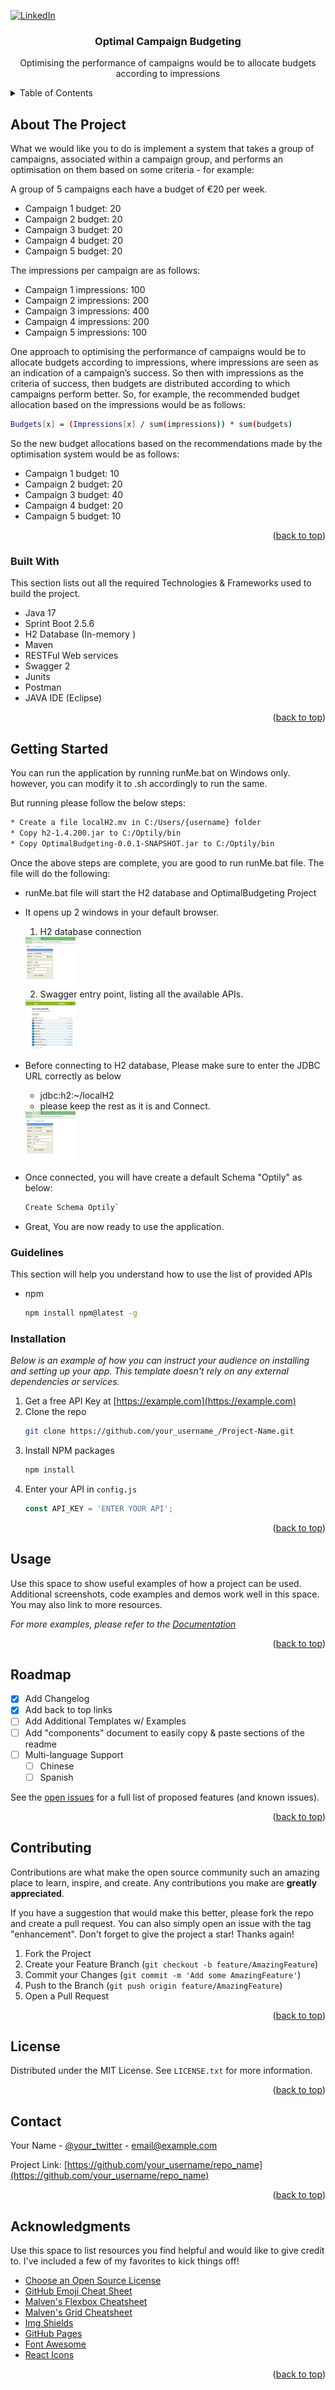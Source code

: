 <div id="top"></div>

[![LinkedIn][linkedin-shield]][linkedin-url]

<div align="center">
  <h3 align="center">Optimal Campaign Budgeting</h3>

  <p align="center">
     Optimising the performance of campaigns would be to allocate budgets according to impressions 
  </p>
</div>



<!-- TABLE OF CONTENTS -->
<details>
  <summary>Table of Contents</summary>
  <ol>
    <li>
      <a href="#about-the-project">About The Project</a>
      <ul>
        <li><a href="#built-with">Built With</a></li>
      </ul>
    </li>
    <li>
      <a href="#getting-started">Getting Started</a>
      <ul>
        <li><a href="#API-Usage">Guidelines</a></li>
        <li><a href="#installation">Installation</a></li>
      </ul>
    </li>
    <li><a href="#usage">Usage</a></li>
    <li><a href="#roadmap">Roadmap</a></li>
    <li><a href="#contributing">Contributing</a></li>
    <li><a href="#license">License</a></li>
    <li><a href="#contact">Contact</a></li>
    <li><a href="#acknowledgments">Acknowledgments</a></li>
  </ol>
</details>



<!-- ABOUT THE PROJECT -->
## About The Project

What we would like you to do is implement a system that takes a group of campaigns,
associated within a campaign group, and performs an optimisation on them based on some
criteria - for example:

A group of 5 campaigns each have a budget of €20 per week.
* Campaign 1 budget: 20
* Campaign 2 budget: 20
* Campaign 3 budget: 20
* Campaign 4 budget: 20
* Campaign 5 budget: 20

The impressions per campaign are as follows:

* Campaign 1 impressions: 100
* Campaign 2 impressions: 200
* Campaign 3 impressions: 400
* Campaign 4 impressions: 200
* Campaign 5 impressions: 100

One approach to optimising the performance of campaigns would be to allocate budgets
according to impressions, where impressions are seen as an indication of a campaign’s
success.
So then with impressions as the criteria of success, then budgets are distributed according to
which campaigns perform better.
So, for example, the recommended budget allocation based on the impressions would be as
follows:

```sh 
Budgets[x] = (Impressions[x] / sum(impressions)) * sum(budgets)
```

So the new budget allocations based on the recommendations made by the optimisation system
would be as follows:

* Campaign 1 budget: 10
* Campaign 2 budget: 20
* Campaign 3 budget: 40
* Campaign 4 budget: 20
* Campaign 5 budget: 10


<p align="right">(<a href="#top">back to top</a>)</p>



### Built With

This section lists out all the required Technologies & Frameworks used to build the project.

* Java 17
* Sprint Boot 2.5.6
* H2 Database (In-memory )
* Maven
* RESTFul Web services 
* Swagger 2
* Junits
* Postman
* JAVA IDE (Eclipse)


<p align="right">(<a href="#top">back to top</a>)</p>


<!-- GETTING STARTED -->
## Getting Started

You can run the application by running runMe.bat on Windows only. however, you can modify it to .sh accordingly to run the same. 

But running please follow the below steps:

```sh
* Create a file localH2.mv in C:/Users/{username} folder 
* Copy h2-1.4.200.jar to C:/Optily/bin
* Copy OptimalBudgeting-0.0.1-SNAPSHOT.jar to C:/Optily/bin
```

Once the above steps are complete, you are good to run runMe.bat file. The file will do the following:

* runMe.bat file will start the H2 database and OptimalBudgeting Project
* It opens up 2 windows in your default browser.
	1. H2 database connection

	<img src="images/H2Console.JPG" alt="H2 Console" width="80" height="80">


	2. Swagger entry point, listing all the available APIs.

	<img src="images/SwaggerConf.jpg" alt="Swagger Configuration" width="80" height="80">

* Before connecting to H2 database, Please make sure to enter the JDBC URL correctly as below
	* jdbc:h2:~/localH2
	* please keep the rest as it is and Connect. 

	<img src="images/H2Console.jpg" alt="H2 Console" width="80" height="80">


* Once connected, you will have create a default Schema "Optily" as below:

	```sh 
	Create Schema Optily` 
	```

* Great, You are now ready to use the application. 

### Guidelines

This section will help you understand how to use the list of provided APIs 

* npm
  ```sh
  npm install npm@latest -g
  ```

### Installation

_Below is an example of how you can instruct your audience on installing and setting up your app. This template doesn't rely on any external dependencies or services._

1. Get a free API Key at [https://example.com](https://example.com)
2. Clone the repo
   ```sh
   git clone https://github.com/your_username_/Project-Name.git
   ```
3. Install NPM packages
   ```sh
   npm install
   ```
4. Enter your API in `config.js`
   ```js
   const API_KEY = 'ENTER YOUR API';
   ```

<p align="right">(<a href="#top">back to top</a>)</p>



<!-- USAGE EXAMPLES -->
## Usage

Use this space to show useful examples of how a project can be used. Additional screenshots, code examples and demos work well in this space. You may also link to more resources.

_For more examples, please refer to the [Documentation](https://example.com)_

<p align="right">(<a href="#top">back to top</a>)</p>



<!-- ROADMAP -->
## Roadmap

- [x] Add Changelog
- [x] Add back to top links
- [ ] Add Additional Templates w/ Examples
- [ ] Add "components" document to easily copy & paste sections of the readme
- [ ] Multi-language Support
    - [ ] Chinese
    - [ ] Spanish

See the [open issues](https://github.com/othneildrew/Best-README-Template/issues) for a full list of proposed features (and known issues).

<p align="right">(<a href="#top">back to top</a>)</p>



<!-- CONTRIBUTING -->
## Contributing

Contributions are what make the open source community such an amazing place to learn, inspire, and create. Any contributions you make are **greatly appreciated**.

If you have a suggestion that would make this better, please fork the repo and create a pull request. You can also simply open an issue with the tag "enhancement".
Don't forget to give the project a star! Thanks again!

1. Fork the Project
2. Create your Feature Branch (`git checkout -b feature/AmazingFeature`)
3. Commit your Changes (`git commit -m 'Add some AmazingFeature'`)
4. Push to the Branch (`git push origin feature/AmazingFeature`)
5. Open a Pull Request

<p align="right">(<a href="#top">back to top</a>)</p>



<!-- LICENSE -->
## License

Distributed under the MIT License. See `LICENSE.txt` for more information.

<p align="right">(<a href="#top">back to top</a>)</p>



<!-- CONTACT -->
## Contact

Your Name - [@your_twitter](https://twitter.com/your_username) - email@example.com

Project Link: [https://github.com/your_username/repo_name](https://github.com/your_username/repo_name)

<p align="right">(<a href="#top">back to top</a>)</p>



<!-- ACKNOWLEDGMENTS -->
## Acknowledgments

Use this space to list resources you find helpful and would like to give credit to. I've included a few of my favorites to kick things off!

* [Choose an Open Source License](https://choosealicense.com)
* [GitHub Emoji Cheat Sheet](https://www.webpagefx.com/tools/emoji-cheat-sheet)
* [Malven's Flexbox Cheatsheet](https://flexbox.malven.co/)
* [Malven's Grid Cheatsheet](https://grid.malven.co/)
* [Img Shields](https://shields.io)
* [GitHub Pages](https://pages.github.com)
* [Font Awesome](https://fontawesome.com)
* [React Icons](https://react-icons.github.io/react-icons/search)

<p align="right">(<a href="#top">back to top</a>)</p>



[linkedin-shield]: https://img.shields.io/badge/-LinkedIn-black.svg?style=for-the-badge&logo=linkedin&colorB=555
[linkedin-url]: https://www.linkedin.com/in/nyamath/
